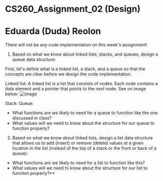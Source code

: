 # CS260_Assignment_02 (Design)
# Eduarda (Duda) Reolon

There will not be any code implementation on this week's assignment!

1. Based on what we know about linked lists, stacks, and queues, design a queue data structure:

First, let's define what is a linked list, a stack, and a queue so that the concepts are clear before we design the code implementation.

Linked list: A linked list is a list that consists of nodes. Each node contains a data element and a pointer that points to the next node. See on image below:
![image](https://github.com/dudareolon/CS260_Assignment_02/assets/102680672/1146ef0d-df21-46a3-870f-658be6fc55ff)


Stack:
Queue:

  - What functions are we likely to need for a queue to function like the one discussed in class?
  - What values will we need to know about the structure for our queue to function properly?

2. Based on what we know about linked lists, design a list data structure that allows us to add (insert) or remove (delete) values at a given location in the list (instead of the top of a stack or the front or back of a queue):
  - What functions are we likely to need for a list to function like this?
  - What values will we need to know about the structure for our list to function properly?**
